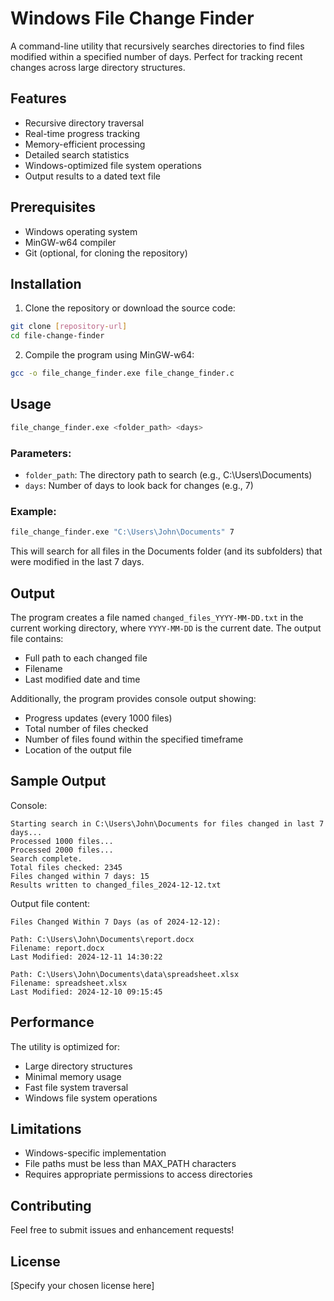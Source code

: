 # Windows File Change Finder

A command-line utility that recursively searches directories to find files modified within a specified number of days. Perfect for tracking recent changes across large directory structures.

## Features

- Recursive directory traversal
- Real-time progress tracking
- Memory-efficient processing
- Detailed search statistics
- Windows-optimized file system operations
- Output results to a dated text file

## Prerequisites

- Windows operating system
- MinGW-w64 compiler
- Git (optional, for cloning the repository)

## Installation

1. Clone the repository or download the source code:
```bash
git clone [repository-url]
cd file-change-finder
```

2. Compile the program using MinGW-w64:
```bash
gcc -o file_change_finder.exe file_change_finder.c
```

## Usage

```bash
file_change_finder.exe <folder_path> <days>
```

### Parameters:
- `folder_path`: The directory path to search (e.g., C:\Users\Documents)
- `days`: Number of days to look back for changes (e.g., 7)

### Example:
```bash
file_change_finder.exe "C:\Users\John\Documents" 7
```

This will search for all files in the Documents folder (and its subfolders) that were modified in the last 7 days.

## Output

The program creates a file named `changed_files_YYYY-MM-DD.txt` in the current working directory, where `YYYY-MM-DD` is the current date. The output file contains:

- Full path to each changed file
- Filename
- Last modified date and time

Additionally, the program provides console output showing:
- Progress updates (every 1000 files)
- Total number of files checked
- Number of files found within the specified timeframe
- Location of the output file

## Sample Output

Console:
```
Starting search in C:\Users\John\Documents for files changed in last 7 days...
Processed 1000 files...
Processed 2000 files...
Search complete.
Total files checked: 2345
Files changed within 7 days: 15
Results written to changed_files_2024-12-12.txt
```

Output file content:
```
Files Changed Within 7 Days (as of 2024-12-12):

Path: C:\Users\John\Documents\report.docx
Filename: report.docx
Last Modified: 2024-12-11 14:30:22

Path: C:\Users\John\Documents\data\spreadsheet.xlsx
Filename: spreadsheet.xlsx
Last Modified: 2024-12-10 09:15:45
```

## Performance

The utility is optimized for:
- Large directory structures
- Minimal memory usage
- Fast file system traversal
- Windows file system operations

## Limitations

- Windows-specific implementation
- File paths must be less than MAX_PATH characters
- Requires appropriate permissions to access directories

## Contributing

Feel free to submit issues and enhancement requests!

## License

[Specify your chosen license here]
